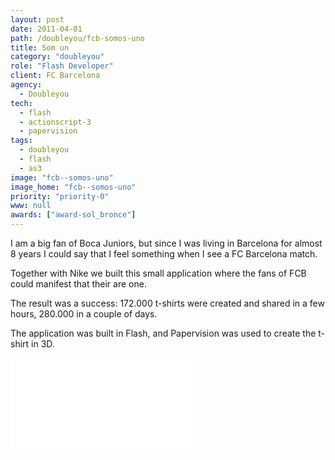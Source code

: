 ```yaml
---
layout: post
date: 2011-04-01
path: /doubleyou/fcb-somos-uno
title: Som un
category: "doubleyou"
role: "Flash Developer"
client: FC Barcelona
agency:
  - Doubleyou
tech:
  - flash
  - actionscript-3
  - papervision
tags:
  - doubleyou
  - flash
  - as3
image: "fcb--somos-uno"
image_home: "fcb--somos-uno"
priority: "priority-0"
www: null
awards: ["award-sol_bronce"]
---
```


I am a big fan of Boca Juniors, but since I was living in Barcelona for almost 8 years I could say that I feel something when I see a FC Barcelona match.

Together with Nike we built this small application where the fans of FCB could manifest that their are one.

The result was a success: 172.000 t-shirts were created and shared in a few hours, 280.000 in a couple of days.

The application was built in Flash, and Papervision was used to create the t-shirt in 3D.

<div class="video-wrapper">
<iframe src="//www.youtube.com/embed/nKFNOtTUxUk?rel=0&amp;showinfo=0&amp;vq=hd1080" frameborder="0" allowfullscreen></iframe>
</div>
